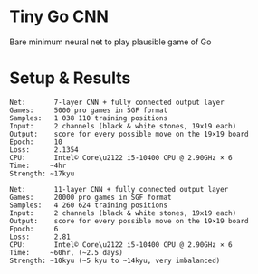 # Tiny Go CNN
Bare minimum neural net to play plausible game of  Go

# Setup & Results
    Net:       7-layer CNN + fully connected output layer
    Games:     5000 pro games in SGF format
    Samples:   1 038 110 training positions
    Input:     2 channels (black & white stones, 19x19 each)
    Output:    score for every possible move on the 19×19 board
    Epoch:     10
    Loss:      2.1354
    CPU:       Intel© Core\u2122 i5-10400 CPU @ 2.90GHz × 6
    Time:     ~4hr
    Strength: ~17kyu
    
    Net:       11-layer CNN + fully connected output layer
    Games:     20000 pro games in SGF format
    Samples:   4 260 624 training positions
    Input:     2 channels (black & white stones, 19x19 each)
    Output:    score for every possible move on the 19×19 board
    Epoch:     6
    Loss:      2.81
    CPU:       Intel© Core\u2122 i5-10400 CPU @ 2.90GHz × 6
    Time:     ~60hr, (~2.5 days)
    Strength: ~10kyu (~5 kyu to ~14kyu, very imbalanced)
